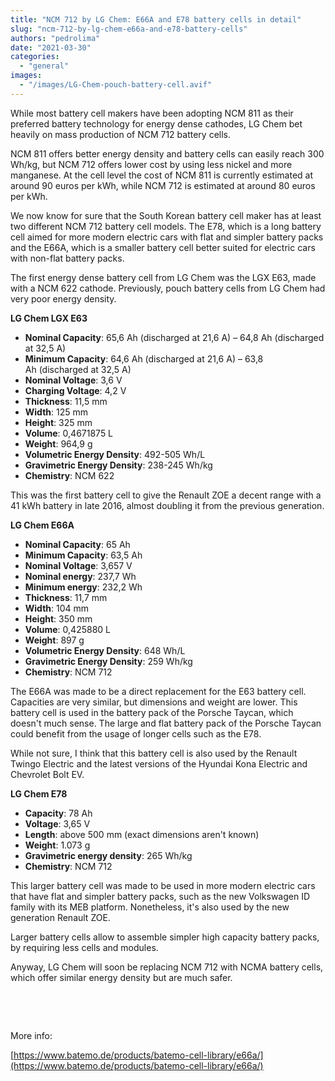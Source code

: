 ```yaml
---
title: "NCM 712 by LG Chem: E66A and E78 battery cells in detail"
slug: "ncm-712-by-lg-chem-e66a-and-e78-battery-cells"
authors: "pedrolima"
date: "2021-03-30"
categories: 
  - "general"
images: 
  - "/images/LG-Chem-pouch-battery-cell.avif"
---
```


While most battery cell makers have been adopting NCM 811 as their preferred battery technology for energy dense cathodes, LG Chem bet heavily on mass production of NCM 712 battery cells.

NCM 811 offers better energy density and battery cells can easily reach 300 Wh/kg, but NCM 712 offers lower cost by using less nickel and more manganese. At the cell level the cost of NCM 811 is currently estimated at around 90 euros per kWh, while NCM 712 is estimated at around 80 euros per kWh.

We now know for sure that the South Korean battery cell maker has at least two different NCM 712 battery cell models. The E78, which is a long battery cell aimed for more modern electric cars with flat and simpler battery packs and the E66A, which is a smaller battery cell better suited for electric cars with non-flat battery packs.

The first energy dense battery cell from LG Chem was the LGX E63, made with a NCM 622 cathode. Previously, pouch battery cells from LG Chem had very poor energy density.

**LG Chem LGX E63**

- **Nominal Capacity**: 65,6 Ah (discharged at 21,6 A) – 64,8 Ah (discharged at 32,5 A)
- **Minimum Capacity**: 64,6 Ah (discharged at 21,6 A) – 63,8 Ah (discharged at 32,5 A)
- **Nominal Voltage**: 3,6 V
- **Charging Voltage**: 4,2 V
- **Thickness**: 11,5 mm
- **Width**: 125 mm
- **Height**: 325 mm
- **Volume**: 0,4671875 L
- **Weight**: 964,9 g
- **Volumetric Energy Density**: 492-505 Wh/L
- **Gravimetric Energy Density**: 238-245 Wh/kg
- **Chemistry**: NCM 622

This was the first battery cell to give the Renault ZOE a decent range with a 41 kWh battery in late 2016, almost doubling it from the previous generation.

**LG Chem E66A**

- **Nominal Capacity**: 65 Ah
- **Minimum Capacity**: 63,5 Ah
- **Nominal Voltage**: 3,657 V
- **Nominal energy**: 237,7 Wh
- **Minimum energy**: 232,2 Wh
- **Thickness**: 11,7 mm
- **Width**: 104 mm
- **Height**: 350 mm
- **Volume**: 0,425880 L
- **Weight**: 897 g
- **Volumetric Energy Density**: 648 Wh/L
- **Gravimetric Energy Density**: 259 Wh/kg
- **Chemistry**: NCM 712

The E66A was made to be a direct replacement for the E63 battery cell. Capacities are very similar, but dimensions and weight are lower. This battery cell is used in the battery pack of the Porsche Taycan, which doesn't much sense. The large and flat battery pack of the Porsche Taycan could benefit from the usage of longer cells such as the E78.

While not sure, I think that this battery cell is also used by the Renault Twingo Electric and the latest versions of the Hyundai Kona Electric and Chevrolet Bolt EV.

**LG Chem E78**

- **Capacity**: 78 Ah
- **Voltage**: 3,65 V
- **Length**: above 500 mm (exact dimensions aren't known)
- **Weight**: 1.073 g
- **Gravimetric energy density**: 265 Wh/kg
- **Chemistry**: NCM 712

This larger battery cell was made to be used in more modern electric cars that have flat and simpler battery packs, such as the new Volkswagen ID family with its MEB platform. Nonetheless, it's also used by the new generation Renault ZOE.

Larger battery cells allow to assemble simpler high capacity battery packs, by requiring less cells and modules.

Anyway, LG Chem will soon be replacing NCM 712 with NCMA battery cells, which offer similar energy density but are much safer.

 

 

More info:

[https://www.batemo.de/products/batemo-cell-library/e66a/](https://www.batemo.de/products/batemo-cell-library/e66a/)
